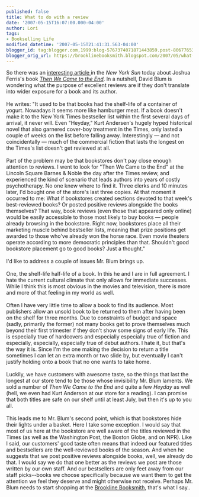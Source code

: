 ```yaml
---
published: false
title: What to do with a review
date: '2007-05-15T16:07:00.000-04:00'
author: Lori
tags:
- Bookselling Life
modified_datetime: '2007-05-15T21:41:31.563-04:00'
blogger_id: tag:blogger.com,1999:blog-5767374071871443859.post-8067765335802615651
blogger_orig_url: https://brooklinebooksmith.blogspot.com/2007/05/what-to-do-with-review.html
---
```


So there was an <a href="https://www.nysun.com/article/54492">interesting article </a>in the <em>New York Sun</em> today about Joshua Ferris's book <em><a href="https://brookline.booksense.com/NASApp/store/Search?s=results&initiate=yes&amp;ks=q&qsselect=KQ&amp;amp;title=&author=&amp;qstext=then+we+came+to+the+end">Then We Came to the End</a></em>. In a nutshell, David Blum is wondering what the purpose of excellent reviews are if they don't translate into wider exposure for a book and its author.<br /><br />He writes: "It used to be that books had the shelf-life of a container of yogurt. Nowadays it seems more like hamburger meat. If a book doesn't make it to the New York Times bestseller list within the first several days of arrival, it never will. Even "Heyday," Kurt Andersen's hugely hyped historical novel that also garnered cover-boy treatment in the Times, only lasted a couple of weeks on the list before falling away. Interestingly — and not coincidentally — much of the commercial fiction that lasts the longest on the Times's list doesn't get reviewed at all.<br /><br />Part of the problem may be that bookstores don't pay close enough attention to reviews. I went to look for "Then We Came to the End" at the Lincoln Square Barnes & Noble the day after the Times review, and experienced the kind of scenario that leads authors into years of costly psychotherapy. No one knew where to find it. Three clerks and 10 minutes later, I'd bought one of the store's last three copies. At that moment it occurred to me: What if bookstores created sections devoted to that week's best-reviewed books? Or posted positive reviews alongside the books themselves? That way, book reviews (even those that appeared only online) would be easily accessible to those most likely to buy books — people already browsing in the bookstore. Right now, bookstores place all their marketing muscle behind bestseller lists, meaning that prize positions get awarded to those who've already won the horse race. Even movie theaters operate according to more democratic principles than that. Shouldn't good bookstore placement go to good books? Just a thought."<br /><br />I'd like to address a couple of issues Mr. Blum brings up.<br /><br />One, the shelf-life half-life of a book. In this he and I are in full agreement. I hate the current cultural climate that only allows for immediate successes. While I think this is most obvious in the movies and television, there is more and more of that feeling in my world as well.<br /><br />Often I have very little time to allow a book to find its audience. Most publishers allow an unsold book to be returned to them after having been on the shelf for three months. Due to constraints of budget and space (sadly, primarily the former) not many books get to prove themselves much beyond their first trimester if they don't show some signs of early life. This is especially true of hardcovers and especially especially true of fiction and especially, especially, especially true of debut authors. I hate it, but that's the way it is. Since I'm the one making the decision to return a title sometimes I can let an extra month or two slide by, but eventually I can't justify holding onto a book that no one wants to take home.<br /><br />Luckily, we have customers with awesome taste, so the things that last the longest at our store tend to be those whose invisibility Mr. Blum laments. We sold a number of <em>Then We Came to the End</em> and quite a few <em>Heyday</em> as well (hell, we even had Kurt Anderson at our store for a reading). I can promise that both titles are safe on our shelf until at least July, but then it's up to you all.<br /><br />This leads me to Mr. Blum's second point, which is that bookstores hide their lights under a basket. Here I take some exception. I would say that most of us here at the bookstore are well aware of the titles reviewed in the Times (as well as the Washington Post, the Boston Globe, and on NPR). Like I said, our customers' good taste often means that indeed our featured titles and bestsellers are the well-reviewed books of the season. And when he suggests that we post positive reviews alongside books, well, we already do that. I would say we do that one better as the reviews we post are those written by our own staff.  And our bestsellers are only feet away from our staff picks--books we choose specifically because we want them to get the attention we feel they deserve and might otherwise not receive. Perhaps Mr. Blum needs to start shopping at the <a href="https://www.brooklinebooksmith.com">Brookline Booksmith</a>, that's what I say..